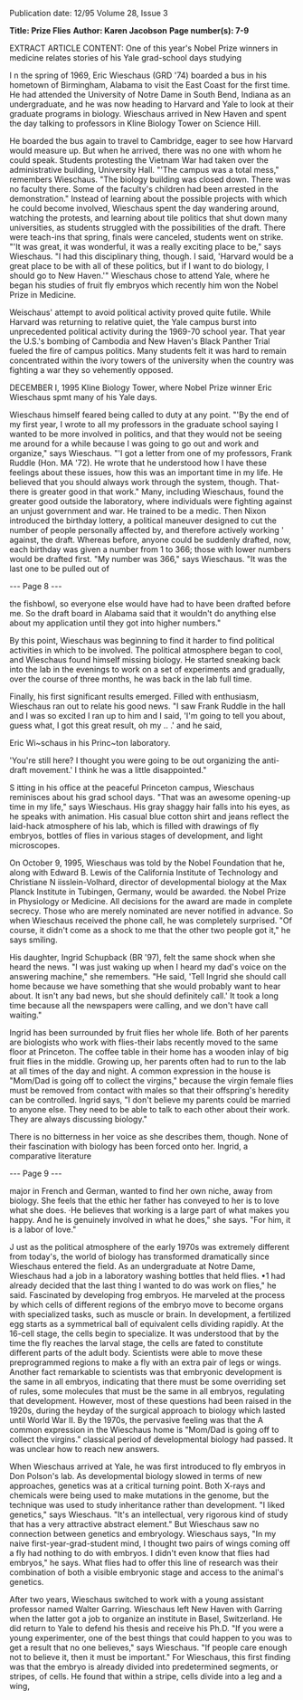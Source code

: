 Publication date: 12/95
Volume 28, Issue 3

**Title: Prize Flies**
**Author: Karen Jacobson**
**Page number(s): 7-9**

EXTRACT ARTICLE CONTENT:
One of this year's Nobel Prize winners 
in medicine relates stories of his Yale 
grad-school days studying 

I
n the spring of 1969, Eric Wieschaus (GRD '74) boarded a 
bus in his hometown of Birmingham, Alabama to visit the 
East Coast for the first time. He had attended the University 
of Notre Dame in South Bend, Indiana as an undergraduate, 
and he was now heading to Harvard and Yale to look at their 
graduate programs in biology. Wieschaus arrived in New Haven 
and spent the day talking to professors in Kline Biology Tower on 
Science Hill. 

He boarded the bus again to travel to Cambridge, eager to see 
how Harvard would measure up. But when he arrived, there was 
no one with whom he could speak. Students protesting the 
Vietnam War had taken over the administrative building, 
University Hall. "'The campus was a total mess," remembers 
Wieschaus. "The biology building was closed down. There was no 
faculty there. Some of the faculty's children had been arrested in 
the demonstration." Instead of learning about the possible 
projects with which he could become involved, Wieschaus spent 
the day wandering around, watching the protests, and learning 
about tile politics that shut down many universities, as students 
struggled with the possibilities of the draft. There were teach-ins 
that spring, finals were canceled, students went on strike. "'It was 
great, it was wonderful, it was a really exciting place to be," says 
Wieschaus. "I had this disciplinary thing, though. I said, 'Harvard 
would be a great place to be with all of these politics, but if I 
want to do biology, I should go to New Haven.'" Wieschaus chose 
to attend Yale, where he began his studies of fruit fly embryos 
which recently him won the Nobel Prize in Medicine. 

Weischaus' attempt to avoid political activity proved quite 
futile. While Harvard was returning to relative quiet, the Yale 
campus burst into unprecedented political activity during the 
1969-70 school year. That year the U.S.'s bombing of Cambodia 
and New Haven's Black Panther Trial fueled the fire of campus 
politics. Many students felt it was hard to remain concentrated 
within the ivory towers of the university when the country was 
fighting a war they so vehemently opposed. 

DECEMBER I, 1995 
Kline Biology Tower, where Nobel Prize winner Eric Wieschaus 
spmt many of his Yale days. 

Wieschaus himself feared being called to duty at any point. 
"'By the end of my first year, I wrote to all my professors in the 
graduate school saying I wanted to be more involved in politics, 
and that they would not be seeing me around for a while because 
I was going to go out and work and organize," says Wieschaus. "'I 
got a letter from one of my professors, Frank Ruddle (Hon. MA 
'72). He wrote that he understood how I have these feelings about 
these issues, how this was an important time in my life. He 
believed that you should always work through the system, though. 
That-there is greater good in that work." Many, including 
Wieschaus, found the greater good outside the laboratory, where 
individuals were fighting against an unjust government and war. 
He trained to be a medic. Then Nixon introduced the 
birthday lottery, a political maneuver designed to cut the number 
of people personally affected by, and therefore actively working ' 
against, the draft. Whereas before, anyone could be suddenly 
drafted, now, each birthday was given a number from 1 to 366; 
those with lower numbers would be drafted first. "My number 
was 366," says Wieschaus. "It was the last one to be pulled out of 


--- Page 8 ---

the fishbowl, so everyone else would have 
had to have been drafted before me. So 
the draft board in Alabama said that it 
wouldn't do anything else about my 
application until they got into higher 
numbers." 

By this point, Wieschaus was 
beginning to find it harder to find 
political activities in which to be involved. 
The political atmosphere began to cool, 
and Wieschaus found himself missing 
biology. He started sneaking back into the 
lab in the evenings to work on a set of 
experiments and gradually, over the course 
of three months, he was back in the lab 
full time. 

Finally, his first significant results 
emerged. Filled with enthusiasm, 
Wieschaus ran out to relate his good news. 
"I saw Frank Ruddle in the hall and I was 
so excited I ran up to him and I said, 'I'm 
going to tell you about, guess what, I got 
this great result, oh my .. .' and he said, 

Eric Wi~schaus in his Princ~ton laboratory. 

'You're still here? I thought you were going 
to be out organizing the anti-draft 
movement.' I think he was a little 
disappointed." 

S 
itting in his office at the peaceful 
Princeton campus, Wieschaus 
reminisces about his grad school 
days. "That was an awesome opening-up 
time in my life," says Wieschaus. His gray 
shaggy hair falls into his eyes, as he speaks 
with animation. His casual blue cotton 
shirt and jeans reflect the laid-hack 
atmosphere of his lab, which is filled with 
drawings of fly embryos, bottles of flies in 
various stages of development, and light 
microscopes. 

On October 9, 1995, Wieschaus was 
told by the Nobel Foundation that he, 
along with Edward B. Lewis of the 
California Institute of Technology and 
Christiane N iisslein-Volhard, director of 
developmental biology at the Max Planck 
Institute in Tubingen, Germany, would be 
awarded. the Nobel Prize in Physiology or 
Medicine. All decisions for the award are 
made in complete secrecy. Those who are 
merely nominated are never notified in 
advance. So when Wieschaus received the 
phone call, he was completely surprised. 
"Of course, it didn't come as a shock to 
me that the other two people got it," he 
says smiling. 

His daughter, Ingrid Schupback (BR 
'97), felt the same shock when she heard 
the news. "I was just waking up when I 
heard my dad's voice on the answering 
machine," she remembers. "He said, 'Tell 
Ingrid she should call home because we 
have something that she would probably 
want to hear about. It isn't any bad news, 
but she should definitely call.' It took a 
long time because all the newspapers were 
calling, and we don't have call waiting." 

Ingrid has been surrounded by fruit 
flies her whole life. Both of her parents are 
biologists who work with flies-their labs 
recently moved to the same floor at 
Princeton. The coffee table in their home 
has a wooden inlay of big fruit flies in the 
middle. Growing up, her parents often 
had to run to the lab at all times of the 
day and night. A common expression in 
the house is "Mom/Dad is going off to 
collect the virgins," because the virgin 
female flies must be removed from contact 
with males so that their offspring's 
heredity can be controlled. Ingrid says, "I 
don't believe my parents could be married 
to anyone else. They need to be able to 
talk to each other about their work. They 
are always discussing biology." 

There is no bitterness in her voice as 
she describes them, though. None of their 
fascination with biology has been forced 
onto her. Ingrid, a comparative literature 


--- Page 9 ---

major in French and German, wanted to 
find her own niche, away from biology. 
She feels that the ethic her father has 
conveyed to her is to love what she does. 
·He believes that working is a large part of 
what makes you happy. And he is 
genuinely involved in what he does," she 
says. "For him, it is a labor of love." 

J
ust as the political atmosphere of the 
early 1970s was extremely different 
from today's, the world of biology has 
transformed dramatically since Wieschaus 
entered the field. As an undergraduate at 
Notre Dame, Wieschaus had a job in a 
laboratory washing bottles that held flies. 
•1 had already decided that the last thing I 
wanted to do was work on flies," he said. 
Fascinated by developing frog embryos. 
He marveled at the process by which cells 
of different regions of the embryo move to 
become organs with specialized tasks, such 
as muscle or brain. In development, a 
fertilized egg starts as a symmetrical ball of 
equivalent cells dividing rapidly. At the 
16-cell stage, the cells begin to specialize. 
It was understood that by the time the fly 
reaches the larval stage, the cells are fated 
to constitute different parts of the adult 
body. Scientists were able to move these 
preprogrammed regions to make a fly with 
an extra pair of legs or wings. Another fact 
remarkable to scientists was that 
embryonic development is the same in all 
embryos, indicating that there must be 
some overriding set of rules, some 
molecules that must be the same in all 
embryos, regulating that development. 
However, most of these questions had 
been raised in the 1920s, during the 
heyday of the surgical approach to biology 
which lasted until World War II. By the 
1970s, the pervasive feeling was that the 
A common expression in 
the Wieschaus home is 
"Mom/Dad is going off to 
collect the virgins." 
classical period of developmental biology 
had passed. It was unclear how to reach 
new answers. 

When Wieschaus arrived at Yale, he 
was first introduced to fly embryos in Don 
Polson's lab. As developmental biology 
slowed in terms of new approaches, 
genetics was at a critical turning point. 
Both X-rays and chemicals were being 
used to make mutations in the genome, 
but the technique was used to study 
inheritance rather than development. "I 
liked genetics," says Wieschaus. "It's an 
intellectual, very rigorous kind of study 
that has a very attractive abstract 
element." But Wieschaus saw no 
connection between genetics and 
embryology. Wieschaus says, "In my naive 
first-year-grad-student mind, I thought 
two pairs of wings coming off a fly had 
nothing to do with embryos. I didn't even 
know that flies had embryos," he says. 
What flies had to offer this line of research 
was their combination of both a visible 
embryonic stage and access to the animal's 
genetics. 

After two years, Wieschaus switched to 
work with a young assistant professor 
named Walter Garring. Wieschaus left 
New Haven with Garring when the latter 
got a job to organize an institute in Basel, 
Switzerland. He did return to Yale to 
defend his thesis and receive his Ph.D. 
"If you were a young experimenter, 
one of the best things that could happen 
to you was to get a result that no one 
believes," says Wieschaus. "If people care 
enough not to believe it, then it must be 
important." For Wieschaus, this first 
finding was that the embryo is already 
divided into predetermined segments, or 
stripes, of cells. He found that within a 
stripe, cells divide into a leg and a wing,